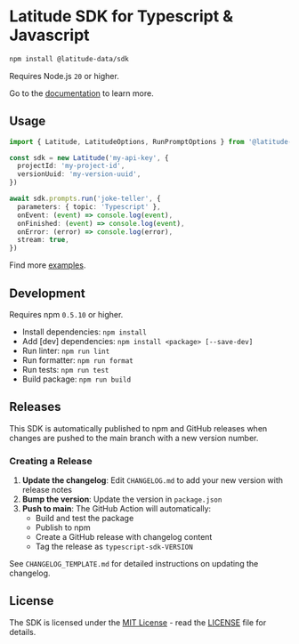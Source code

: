 # Latitude SDK for Typescript & Javascript

```sh
npm install @latitude-data/sdk
```

Requires Node.js `20` or higher.

Go to the [documentation](https://docs.latitude.so/guides/sdk/typescript) to learn more.

## Usage

```typescript
import { Latitude, LatitudeOptions, RunPromptOptions } from '@latitude-data/sdk'

const sdk = new Latitude('my-api-key', {
  projectId: 'my-project-id',
  versionUuid: 'my-version-uuid',
})

await sdk.prompts.run('joke-teller', {
  parameters: { topic: 'Typescript' },
  onEvent: (event) => console.log(event),
  onFinished: (event) => console.log(event),
  onError: (error) => console.log(error),
  stream: true,
})
```

Find more [examples](https://docs.latitude.so/examples/sdk).

## Development

Requires npm `0.5.10` or higher.

- Install dependencies: `npm install`
- Add [dev] dependencies: `npm install <package> [--save-dev]`
- Run linter: `npm run lint`
- Run formatter: `npm run format`
- Run tests: `npm run test`
- Build package: `npm run build`

## Releases

This SDK is automatically published to npm and GitHub releases when changes are pushed to the main branch with a new version number.

### Creating a Release

1. **Update the changelog**: Edit `CHANGELOG.md` to add your new version with release notes
2. **Bump the version**: Update the version in `package.json`
3. **Push to main**: The GitHub Action will automatically:
   - Build and test the package
   - Publish to npm
   - Create a GitHub release with changelog content
   - Tag the release as `typescript-sdk-VERSION`

See `CHANGELOG_TEMPLATE.md` for detailed instructions on updating the changelog.

## License

The SDK is licensed under the [MIT License](https://opensource.org/licenses/MIT) - read the [LICENSE](/LICENSE) file for details.
